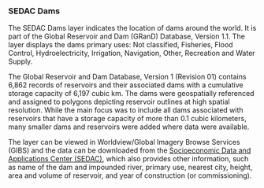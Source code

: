 ### SEDAC Dams
The SEDAC Dams layer indicates the location of dams around the world. It is part of the Global Reservoir and Dam (GRanD) Database, Version 1.1. The layer displays the dams primary uses: Not classified, Fisheries, Flood Control, Hydroelectricity, Irrigation, Navigation, Other, Recreation and Water Supply.

The Global Reservoir and Dam Database, Version 1 (Revision 01) contains 6,862 records of reservoirs and their associated dams with a cumulative storage capacity of 6,197 cubic km. The dams were geospatially referenced and assigned to polygons depicting reservoir outlines at high spatial resolution. While the main focus was to include all dams associated with reservoirs that have a storage capacity of more than 0.1 cubic kilometers, many smaller dams and reservoirs were added where data were available.

The layer can be viewed in Worldview/Global Imagery Browse Services (GIBS) and the data can be downloaded from the [Socioeconomic Data and Applications Center (SEDAC)](http://sedac.ciesin.columbia.edu/data/set/grand-v1-dams-rev01), which also provides other information, such as name of the dam and impounded river, primary use, nearest city, height, area and volume of reservoir, and year of construction (or commissioning).
